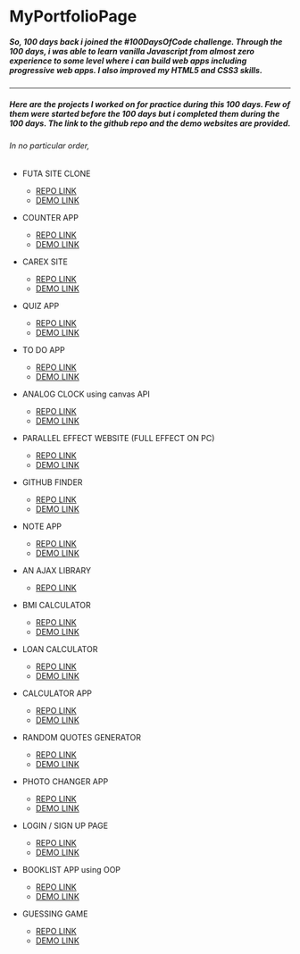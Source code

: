 # MyPortfolioPage

##### So, 100 days back i joined the \#100DaysOfCode challenge. Through the 100 days, i was able to learn vanilla Javascript from almost zero experience to some level where i can build web apps including progressive web apps. I also improved my HTML5 and CSS3 skills.

***

##### Here are the projects I worked on for practice during this 100 days. Few of them were started before the 100 days but i completed them during the 100 days. The link to the github repo and the demo websites are provided.

###### In no particular order, 
* FUTA SITE CLONE 
    * [REPO LINK](https://github.com/KodingNYoung/clone.futa.edu.ng)
    * [DEMO LINK](https://kodingnyoung.github.io/clone.futa.edu.ng/)

* COUNTER APP
    * [REPO LINK](https://github.com/KodingNYoung/practiceProjects/tree/master/1.%20Counter-project)
    * [DEMO LINK](https://kodingnyoung.github.io/practiceProjects/1.%20Counter-project)

* CAREX SITE 
    * [REPO LINK](https://github.com/KodingNYoung/CAREX)
    * [DEMO LINK](https://kodingnyoung.github.io/CAREX/)

* QUIZ APP 
    * [REPO LINK](https://github.com/KodingNYoung/practiceProjects/tree/master/8.%20Quiz%20App)
    * [DEMO LINK](https://kodingnyoung.github.io/practiceProjects/8.%20Quiz%20App)

* TO DO APP
    * [REPO LINK](https://github.com/KodingNYoung/ToDo-PWA)
    * [DEMO LINK](https://kodingnyoung.github.io/ToDo-PWA/)

* ANALOG CLOCK using canvas API
    * [REPO LINK](https://github.com/KodingNYoung/30DaysOfCodeMay/tree/master/Day2)
    * [DEMO LINK](https://kodingnyoung.github.io/30DaysOfCodeMay/Day2/)

* PARALLEL EFFECT WEBSITE (FULL EFFECT ON PC)
    * [REPO LINK](https://github.com/KodingNYoung/30daysofcode_day8)
    * [DEMO LINK](https://kodingnyoung.github.io/30daysofcode_day8/)

* GITHUB FINDER
    * [REPO LINK](https://github.com/KodingNYoung/30DaysOfCodeMay/tree/master/Day%2015)
    * [DEMO LINK](https://kodingnyoung.github.io/30DaysOfCodeMay/Day%2015/)

* NOTE APP 
    * [REPO LINK](https://github.com/KodingNYoung/30DaysOfCodeMay/tree/master/Day6)
    * [DEMO LINK](https://kodingnyoung.github.io/30DaysOfCodeMay/Day6/)

* AN AJAX LIBRARY 
    * [REPO LINK](https://github.com/KodingNYoung/practiceProjects/tree/master/7.%20HTTPLibrary-AJAX)

* BMI CALCULATOR
    * [REPO LINK](https://github.com/KodingNYoung/30DaysOfCodeMay/tree/master/Day3)
    * [DEMO LINK](https://kodingnyoung.github.io/30DaysOfCodeMay/Day3/)

* LOAN CALCULATOR 
    * [REPO LINK](https://github.com/KodingNYoung/practiceProjects/tree/master/4.%20LoanCalculator)
    * [DEMO LINK](https://kodingnyoung.github.io/practiceProjects/4.%20LoanCalculator)

* CALCULATOR APP
    * [REPO LINK](https://github.com/KodingNYoung/calculator)
    * [DEMO LINK](https://kodingnyoung.github.io/calculator/)

* RANDOM QUOTES GENERATOR
    * [REPO LINK](https://github.com/KodingNYoung/30DaysOfCodeMay/tree/master/Day4)
    * [DEMO LINK](https://kodingnyoung.github.io/30DaysOfCodeMay/Day4/)

* PHOTO CHANGER APP
    * [REPO LINK](https://github.com/KodingNYoung/30DaysOfCodeMay/tree/master/Day7)
    * [DEMO LINK](https://kodingnyoung.github.io/30DaysOfCodeMay/Day7/)

* LOGIN / SIGN UP PAGE
    * [REPO LINK](https://github.com/KodingNYoung/login-and-signup)
    * [DEMO LINK](https://kodingnyoung.github.io/login-and-signup/)

* BOOKLIST APP using OOP
    * [REPO LINK](https://github.com/KodingNYoung/practiceProjects/tree/master/6.%20Book_List-OOP)
    * [DEMO LINK](https://kodingnyoung.github.io/practiceProjects/6.%20Book_List-OOP)

* GUESSING GAME 
    * [REPO LINK](https://github.com/KodingNYoung/practiceProjects/tree/master/5.%20Guessing-game)
    * [DEMO LINK](https://kodingnyoung.github.io/practiceProjects/5.%20Guessing-game)